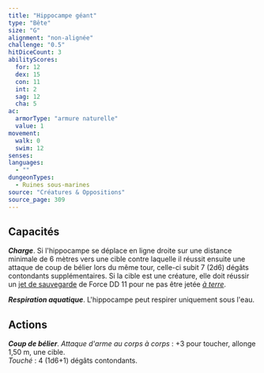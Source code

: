 ```yaml
---
title: "Hippocampe géant"
type: "Bête"
size: "G"
alignment: "non-alignée"
challenge: "0.5"
hitDiceCount: 3
abilityScores:
  for: 12
  dex: 15
  con: 11
  int: 2
  sag: 12
  cha: 5
ac: 
  armorType: "armure naturelle"
  value: 1
movement: 
  walk: 0
  swim: 12
senses: 
languages: 
  - ""
dungeonTypes:
  - Ruines sous-marines
source: "Créatures & Oppositions"
source_page: 309
---
```

## Capacités
_**Charge**_. Si l'hippocampe se déplace en ligne droite sur une distance minimale de 6 mètres vers une cible contre laquelle il réussit ensuite une attaque de coup de bélier lors du même tour, celle-ci subit 7 (2d6) dégâts contondants supplémentaires. Si la cible est une créature, elle doit réussir un [jet de sauvegarde](/utiliser-les-caracteristiques#jets-de-sauvegarde) de Force DD 11 pour ne pas être jetée [_à terre_](/gerer-la-sante-du-personnage/#a-terre).

_**Respiration aquatique**_. L'hippocampe peut respirer uniquement sous l'eau.

## Actions
_**Coup de bélier**_. _Attaque d'arme au corps à corps_ : +3 pour toucher, allonge 1,50 m, une cible.  
_Touché_ : 4 (1d6+1) dégâts contondants.
